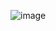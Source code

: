 ![image](https://user-images.githubusercontent.com/87912620/198343922-30b2ffc5-1870-4c63-ba41-120a79d467a7.png)
